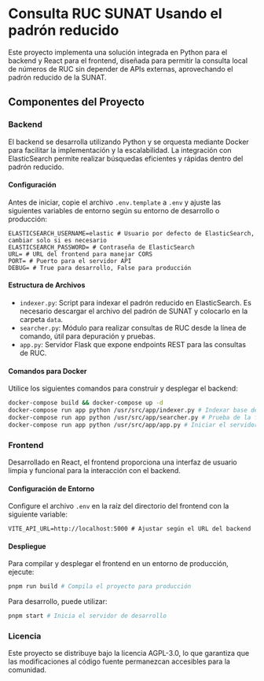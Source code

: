 # Consulta RUC SUNAT Usando el padrón reducido

Este proyecto implementa una solución integrada en Python para el backend y React para el frontend, diseñada para permitir la consulta local de números de RUC sin depender de APIs externas, aprovechando el padrón reducido de la SUNAT.

## Componentes del Proyecto

### Backend

El backend se desarrolla utilizando Python y se orquesta mediante Docker para facilitar la implementación y la escalabilidad. La integración con ElasticSearch permite realizar búsquedas eficientes y rápidas dentro del padrón reducido.

#### Configuración

Antes de iniciar, copie el archivo `.env.template` a `.env` y ajuste las siguientes variables de entorno según su entorno de desarrollo o producción:

```plaintext
ELASTICSEARCH_USERNAME=elastic # Usuario por defecto de ElasticSearch, cambiar solo si es necesario
ELASTICSEARCH_PASSWORD= # Contraseña de ElasticSearch
URL= # URL del frontend para manejar CORS
PORT= # Puerto para el servidor API
DEBUG= # True para desarrollo, False para producción
```

#### Estructura de Archivos

- `indexer.py`: Script para indexar el padrón reducido en ElasticSearch. Es necesario descargar el archivo del padrón de SUNAT y colocarlo en la carpeta `data`.
- `searcher.py`: Módulo para realizar consultas de RUC desde la línea de comando, útil para depuración y pruebas.
- `app.py`: Servidor Flask que expone endpoints REST para las consultas de RUC.

#### Comandos para Docker

Utilice los siguientes comandos para construir y desplegar el backend:

```bash
docker-compose build && docker-compose up -d
docker-compose run app python /usr/src/app/indexer.py # Indexar base de datos
docker-compose run app python /usr/src/app/searcher.py # Prueba de la funcionalidad de búsqueda
docker-compose run app python /usr/src/app/app.py # Iniciar el servidor API
```

### Frontend

Desarrollado en React, el frontend proporciona una interfaz de usuario limpia y funcional para la interacción con el backend.

#### Configuración de Entorno

Configure el archivo `.env` en la raíz del directorio del frontend con la siguiente variable:

```plaintext
VITE_API_URL=http://localhost:5000 # Ajustar según el URL del backend
```

#### Despliegue

Para compilar y desplegar el frontend en un entorno de producción, ejecute:

```bash
pnpm run build # Compila el proyecto para producción
```

Para desarrollo, puede utilizar:

```bash
pnpm start # Inicia el servidor de desarrollo
```

### Licencia

Este proyecto se distribuye bajo la licencia AGPL-3.0, lo que garantiza que las modificaciones al código fuente permanezcan accesibles para la comunidad.


